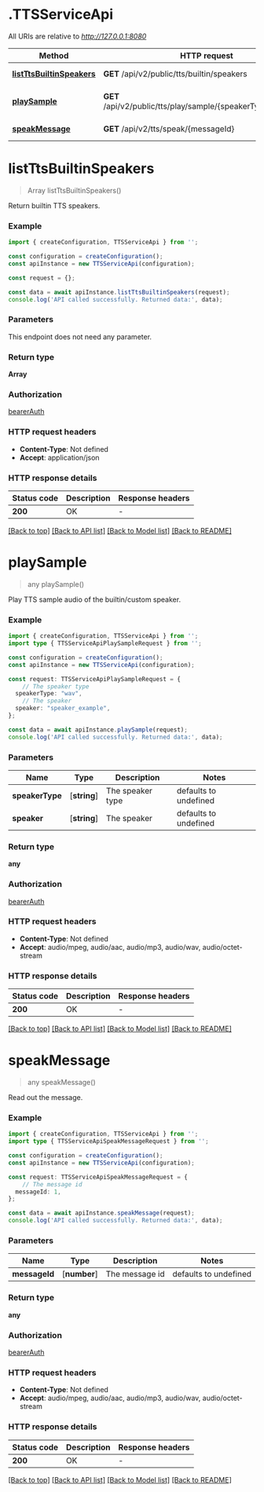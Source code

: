 # .TTSServiceApi

All URIs are relative to *http://127.0.0.1:8080*

Method | HTTP request | Description
------------- | ------------- | -------------
[**listTtsBuiltinSpeakers**](TTSServiceApi.md#listTtsBuiltinSpeakers) | **GET** /api/v2/public/tts/builtin/speakers | List Builtin Speakers
[**playSample**](TTSServiceApi.md#playSample) | **GET** /api/v2/public/tts/play/sample/{speakerType}/{speaker} | Play Sample Audio
[**speakMessage**](TTSServiceApi.md#speakMessage) | **GET** /api/v2/tts/speak/{messageId} | Speak Message


# **listTtsBuiltinSpeakers**
> Array<string> listTtsBuiltinSpeakers()

Return builtin TTS speakers.

### Example


```typescript
import { createConfiguration, TTSServiceApi } from '';

const configuration = createConfiguration();
const apiInstance = new TTSServiceApi(configuration);

const request = {};

const data = await apiInstance.listTtsBuiltinSpeakers(request);
console.log('API called successfully. Returned data:', data);
```


### Parameters
This endpoint does not need any parameter.


### Return type

**Array<string>**

### Authorization

[bearerAuth](README.md#bearerAuth)

### HTTP request headers

 - **Content-Type**: Not defined
 - **Accept**: application/json


### HTTP response details
| Status code | Description | Response headers |
|-------------|-------------|------------------|
**200** | OK |  -  |

[[Back to top]](#) [[Back to API list]](README.md#documentation-for-api-endpoints) [[Back to Model list]](README.md#documentation-for-models) [[Back to README]](README.md)

# **playSample**
> any playSample()

Play TTS sample audio of the builtin/custom speaker.

### Example


```typescript
import { createConfiguration, TTSServiceApi } from '';
import type { TTSServiceApiPlaySampleRequest } from '';

const configuration = createConfiguration();
const apiInstance = new TTSServiceApi(configuration);

const request: TTSServiceApiPlaySampleRequest = {
    // The speaker type
  speakerType: "wav",
    // The speaker
  speaker: "speaker_example",
};

const data = await apiInstance.playSample(request);
console.log('API called successfully. Returned data:', data);
```


### Parameters

Name | Type | Description  | Notes
------------- | ------------- | ------------- | -------------
 **speakerType** | [**string**] | The speaker type | defaults to undefined
 **speaker** | [**string**] | The speaker | defaults to undefined


### Return type

**any**

### Authorization

[bearerAuth](README.md#bearerAuth)

### HTTP request headers

 - **Content-Type**: Not defined
 - **Accept**: audio/mpeg, audio/aac, audio/mp3, audio/wav, audio/octet-stream


### HTTP response details
| Status code | Description | Response headers |
|-------------|-------------|------------------|
**200** | OK |  -  |

[[Back to top]](#) [[Back to API list]](README.md#documentation-for-api-endpoints) [[Back to Model list]](README.md#documentation-for-models) [[Back to README]](README.md)

# **speakMessage**
> any speakMessage()

Read out the message.

### Example


```typescript
import { createConfiguration, TTSServiceApi } from '';
import type { TTSServiceApiSpeakMessageRequest } from '';

const configuration = createConfiguration();
const apiInstance = new TTSServiceApi(configuration);

const request: TTSServiceApiSpeakMessageRequest = {
    // The message id
  messageId: 1,
};

const data = await apiInstance.speakMessage(request);
console.log('API called successfully. Returned data:', data);
```


### Parameters

Name | Type | Description  | Notes
------------- | ------------- | ------------- | -------------
 **messageId** | [**number**] | The message id | defaults to undefined


### Return type

**any**

### Authorization

[bearerAuth](README.md#bearerAuth)

### HTTP request headers

 - **Content-Type**: Not defined
 - **Accept**: audio/mpeg, audio/aac, audio/mp3, audio/wav, audio/octet-stream


### HTTP response details
| Status code | Description | Response headers |
|-------------|-------------|------------------|
**200** | OK |  -  |

[[Back to top]](#) [[Back to API list]](README.md#documentation-for-api-endpoints) [[Back to Model list]](README.md#documentation-for-models) [[Back to README]](README.md)


